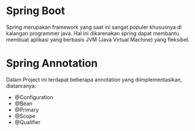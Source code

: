 # Spring Boot 
Spring merupakan framework yang saat ini sangat populer khususnya di kalangan programmer java. Hal ini dikarenakan spring dapat membantu membuat aplikasi yang berbasis JVM (Java Virtual Machine) yang fleksibel.

# Spring Annotation
Dalam Project ini terdapat beberapa annotation yang diimplementasikan, diatanranya:
* @Configuration
* @Bean
* @Primary
* @Scope
* @Qualifier


